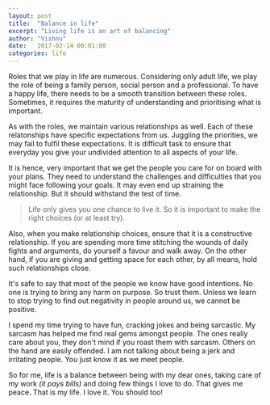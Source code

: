 ```yaml
---
layout: post
title:  "Balance in life"
excerpt: "Living life is an art of balancing"
author: "Vishnu"
date:   2017-02-14 00:01:00
categories: life
---
```

Roles that we play in life are numerous. Considering only adult life, we play the role of being a family person, social person and a professional. To have a happy life, there needs to be a smooth transition between these roles. Sometimes, it requires the maturity of understanding and prioritising what is important.

As with the roles, we maintain various relationships as well. Each of these relatonships have specific expectations from us. Juggling the priorities, we may fail to fulfil these expectations. It is difficult task to ensure that everyday you give your undivided attention to all aspects of your life.

It is hence, very important that we get the people you care for on board with your plans. They need to understand the challenges and difficulties that you might face following your goals. It may even end up straining the relationship. But it should withstand the test of time.

>Life only gives you one chance to live it. So it is important to make the right choices (or at least try).

Also, when you make relationship choices, ensure that it is a constructive relationship. If you are spending more time stitching the wounds of daily fights and arguments, do yourself a favour and walk away. On the other hand, if you are giving and getting space for each other, by all means, hold such relationships close.

It's safe to say that most of the people we know have good intentions. No one is trying to bring any harm on purpose. So trust them. Unless we learn to stop trying to find out negativity in people around us, we cannot be positive.

I spend my time trying to have fun, cracking jokes and being sarcastic. My sarcasm has helped me find real gems amongst people. The ones really care about you, they don't mind if you roast them with sarcasm. Others on the hand are easily offended. I am not talking about being a jerk and irritating people. You just know it as we meet people.

So for me, life is a balance between being with my dear ones, taking care of my work *(it pays bills)* and doing few things I love to do. That gives me peace. That is my life. I love it. You should too!